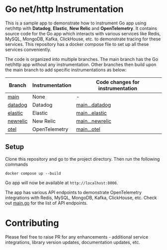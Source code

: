 # Go net/http Instrumentation

This is a sample app to demonstrate how to instrument Go app using net/http with **Datadog**, **Elastic**, **New Relic** and **OpenTelemetry**. It contains source code for the Go app which interacts with various services like Redis, MySQL, MongoDB, Kafka, ClickHouse, etc. to demonstrate tracing for these services. This repository has a docker compose file to set up all these services conveniently.

The code is organized into multiple branches. The main branch has the Go net/http app without any instrumentation. Other branches then build upon the main branch to add specific instrumentations as below:

| Branch                                                                                         | Instrumentation | Code changes for instrumentation                                                                                |
| ---------------------------------------------------------------------------------------------- | --------------- | --------------------------------------------------------------------------------------------------------------- |
| [main](https://github.com/cubeapm/sample_app_go_net_http/tree/main)         | None            | -                                                                                                               |
| [datadog](https://github.com/cubeapm/sample_app_go_net_http/tree/datadog) | Datadog       | [main...datadog](https://github.com/cubeapm/sample_app_go_net_http/compare/main...datadog) |
| [elastic](https://github.com/cubeapm/sample_app_go_net_http/tree/elastic)         | Elastic   | [main...elastic](https://github.com/cubeapm/sample_app_go_net_http/compare/main...elastic)         |
| [newrelic](https://github.com/cubeapm/sample_app_go_net_http/tree/newrelic) | New Relic       | [main...newrelic](https://github.com/cubeapm/sample_app_go_net_http/compare/main...newrelic) |
| [otel](https://github.com/cubeapm/sample_app_go_net_http/tree/otel)         | OpenTelemetry   | [main...otel](https://github.com/cubeapm/sample_app_go_net_http/compare/main...otel)         |

## Setup

Clone this repository and go to the project directory. Then run the following commands

```
docker compose up --build
```

Go app will now be available at `http://localhost:8000`.

The app has various API endpoints to demonstrate OpenTelemetry integrations with Redis, MySQL, MongoDB, Kafka, ClickHouse, etc. Check out [main.go](main.go) for the list of API endpoints.

# Contributing

Please feel free to raise PR for any enhancements - additional service integrations, library version updates, documentation updates, etc.
